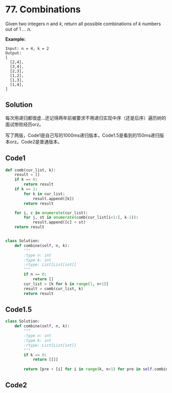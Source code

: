 # 77. Combinations

Given two integers *n* and *k*, return all possible combinations of *k* numbers out of 1 ... *n*.

**Example:**

```
Input: n = 4, k = 2
Output:
[
  [2,4],
  [3,4],
  [2,3],
  [1,2],
  [1,3],
  [1,4],
]
```



## Solution

每次用递归都很虚...还记得两年前被要求不用递归实现中序（还是后序）遍历树的面试惨败经历orz。

写了两版，Code1是自己写的1000ms递归版本，Code1.5是看到的150ms递归版本orz。Code2是普通版本。



## Code1

```python
def comb(cur_list, k):
    result = []
    if k == 0:
        return result
    if k == 1:
        for k in cur_list:
            result.append([k])
        return result

    for i, c in enumerate(cur_list):
        for j, st in enumerate(comb(cur_list[i+1:], k-1)):
            result.append([c] + st)
    return result


class Solution:
    def combine(self, n, k):
        """
        :type n: int
        :type k: int
        :rtype: List[List[int]]
        """
        if n == 0:
            return []
        cur_list = [k for k in range(1, n+1)]
        result = comb(cur_list, k)
        return result
```

## Code1.5

```python
class Solution:
    def combine(self, n, k):
        """
        :type n: int
        :type k: int
        :rtype: List[List[int]]
        """
        if k == 0:
            return [[]]
        
        return [pre + [i] for i in range(k, n+1) for pre in self.combine(i-1, k-1)]
```



## Code2

```

```




